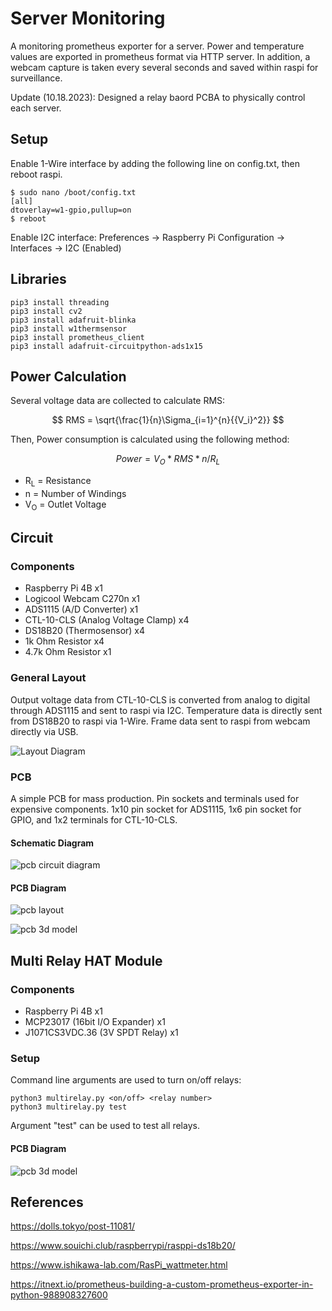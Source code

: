 # Server Monitoring
A monitoring prometheus exporter for a server. Power and temperature values are exported in prometheus format via HTTP server. In addition, a webcam capture is taken every several seconds and saved within raspi for surveillance.

Update (10.18.2023):
Designed a relay baord PCBA to physically control each server.

## Setup
Enable 1-Wire interface by adding the following line on config.txt, then reboot raspi.
```
$ sudo nano /boot/config.txt
[all]
dtoverlay=w1-gpio,pullup=on
$ reboot
```
Enable I2C interface:
Preferences -> Raspberry Pi Configuration -> Interfaces -> I2C (Enabled)

## Libraries
```
pip3 install threading
pip3 install cv2
pip3 install adafruit-blinka
pip3 install w1thermsensor
pip3 install prometheus_client
pip3 install adafruit-circuitpython-ads1x15
```

## Power Calculation
Several voltage data are collected to calculate RMS:

$$ RMS = \sqrt{\frac{1}{n}\Sigma_{i=1}^{n}{{V_i}^2}} $$

Then, Power consumption is calculated using the following method:

$$ Power = {V_O} * {RMS} * {n} / {R_L} $$
- R<sub>L</sub> = Resistance
- n = Number of Windings
- V<sub>O</sub> = Outlet Voltage
  
## Circuit

### Components
- Raspberry Pi 4B x1
- Logicool Webcam C270n x1
- ADS1115 (A/D Converter) x1
- CTL-10-CLS (Analog Voltage Clamp) x4
- DS18B20 (Thermosensor) x4
- 1k Ohm Resistor x4
- 4.7k Ohm Resistor x1

### General Layout

Output voltage data from CTL-10-CLS is converted from analog to digital through ADS1115 and sent to raspi via I2C. Temperature data is directly sent from DS18B20 to raspi via 1-Wire. Frame data sent to raspi from webcam directly via USB.

![Layout Diagram](images/layoutdiagram.jpg)

### PCB

A simple PCB for mass production. Pin sockets and terminals used for expensive components. 1x10 pin socket for ADS1115, 1x6 pin socket for GPIO, and 1x2 terminals for CTL-10-CLS.

#### Schematic Diagram

![pcb circuit diagram](images/thermopowercircuit.png)

#### PCB Diagram
![pcb layout](images/thermopowerpcb.png)

![pcb 3d  model](images/thermopowerpcb3d.png)

## Multi Relay HAT Module 

### Components
- Raspberry Pi 4B x1
- MCP23017 (16bit I/O Expander) x1
- J1071CS3VDC.36 (3V SPDT Relay) x1

### Setup
Command line arguments are used to turn on/off relays:
```
python3 multirelay.py <on/off> <relay number>
python3 multirelay.py test
```
Argument "test" can be used to test all relays.

#### PCB Diagram
![pcb 3d model](images/multirelaypcb3d.png)

## References

https://dolls.tokyo/post-11081/

https://www.souichi.club/raspberrypi/rasppi-ds18b20/

https://www.ishikawa-lab.com/RasPi_wattmeter.html

https://itnext.io/prometheus-building-a-custom-prometheus-exporter-in-python-988908327600



